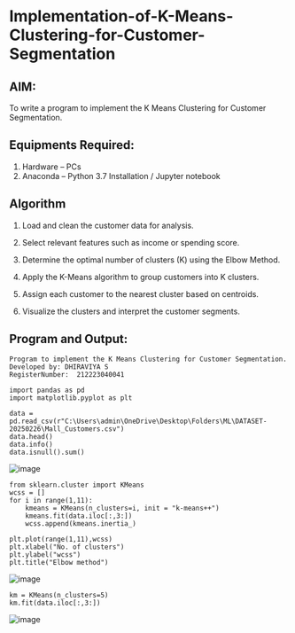 # Implementation-of-K-Means-Clustering-for-Customer-Segmentation

## AIM:
To write a program to implement the K Means Clustering for Customer Segmentation.

## Equipments Required:
1. Hardware – PCs
2. Anaconda – Python 3.7 Installation / Jupyter notebook

## Algorithm
1. Load and clean the customer data for analysis.

2. Select relevant features such as income or spending score.

3. Determine the optimal number of clusters (K) using the Elbow Method.

4. Apply the K-Means algorithm to group customers into K clusters.

5. Assign each customer to the nearest cluster based on centroids.

6. Visualize the clusters and interpret the customer segments.
 

## Program and Output:
```
Program to implement the K Means Clustering for Customer Segmentation.
Developed by: DHIRAVIYA S
RegisterNumber:  212223040041
```
```
import pandas as pd
import matplotlib.pyplot as plt

data = pd.read_csv(r"C:\Users\admin\OneDrive\Desktop\Folders\ML\DATASET-20250226\Mall_Customers.csv")
data.head()
data.info()
data.isnull().sum()
```
![image](https://github.com/user-attachments/assets/998253bc-c0b3-400a-8fcf-3eaa7822f63b)

```
from sklearn.cluster import KMeans
wcss = []
for i in range(1,11):
    kmeans = KMeans(n_clusters=i, init = "k-means++")
    kmeans.fit(data.iloc[:,3:])
    wcss.append(kmeans.inertia_)

plt.plot(range(1,11),wcss)
plt.xlabel("No. of clusters")
plt.ylabel("wcss")
plt.title("Elbow method")
```
![image](https://github.com/user-attachments/assets/39355323-8326-4eb9-8449-f13dec34d0e9)

```
km = KMeans(n_clusters=5)
km.fit(data.iloc[:,3:])
```
![image](https://github.com/user-attachments/assets/0c6f53e4-0bda-4f5e-804b-15317b41064a)
